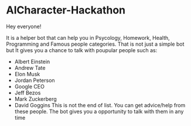 # AICharacter-Hackathon
Hey everyone!

It is a helper bot that can help you in Psycology, Homework, Health, Programming and Famous people categories. That is not just a simple bot but It gives you a chance to talk with poupular people such as:
- Albert Einstein
- Andrew Tate
- Elon Musk
- Jordan Peterson
- Google CEO
- Jeff Bezos
- Mark Zuckerberg
- David Goggins
This is not the end of list. You can get advice/help from these people. The bot gives you a opportunity to talk with them in any time
